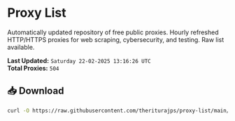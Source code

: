 # Proxy List

Automatically updated repository of free public proxies. Hourly refreshed HTTP/HTTPS proxies for web scraping, cybersecurity, and testing. Raw list available.

**Last Updated:** `Saturday 22-02-2025 13:16:26 UTC`  
**Total Proxies:** `504`

## 📥 Download
```bash
curl -O https://raw.githubusercontent.com/theriturajps/proxy-list/main/proxies.txt
